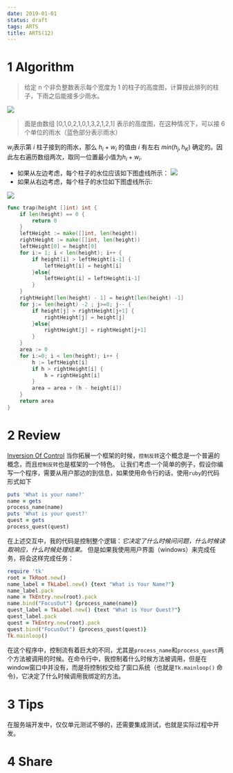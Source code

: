 ```yaml
---
date: 2019-01-01
status: draft
tags: ARTS
title: ARTS(12)
---
```

# 1 Algorithm
>给定 n 个非负整数表示每个宽度为 1 的柱子的高度图，计算按此排列的柱子，下雨之后能接多少雨水。
> 

![](./_image/2019-01-01-12-47-57.jpg)
>面是由数组 [0,1,0,2,1,0,1,3,2,1,2,1] 表示的高度图，在这种情况下，可以接 6 个单位的雨水（蓝色部分表示雨水）

$w_i$表示第 $i$ 柱子接到的雨水，那么 $h_i+w_i$ 的值由 $i$ 有左右 $min(h_j, h_K)$ 确定的。因此左右遍历数组两次，取同一位置最小值为$h_i+w_i$.
- 如果从左边考虑，每个柱子的水位应该如下图虚线所示：
![](./_image/2019-01-01-13-05-09.jpg)
- 如果从右边考虑，每个柱子的水位如下图虚线所示:

![](./_image/2019-01-01-13-07-01.jpg)

```go
func trap(height []int) int {
    if len(height) == 0 {
        return 0
    }
    leftHeight := make([]int, len(height))
    rightHeight := make([]int, len(height))
    leftHeight[0] = height[0]
    for i:= 1; i < len(height); i++ {
        if height[i] > leftHeight[i-1] {
            leftHeight[i] = height[i]
        }else{
            leftHeight[i] = leftHeight[i-1]
        }
    }
    rightHeight[len(height) - 1] = height[len(height) -1]
    for j:= len(height) -2 ; j>=0; j-- {
        if height[j] > rightHeight[j+1] {
            rightHeight[j] = height[j]
        }else{
            rightHeight[j] = rightHeight[j+1]
        }
    }
    area := 0
    for i:=0; i < len(height); i++ {
        h := leftHeight[i]
        if h > rightHeight[i] {
            h = rightHeight[i]
        }
        area = area + (h - height[i])
    }
    return area
}
```
# 2 Review
[Inversion Of Control](https://martinfowler.com/bliki/InversionOfControl.html)
当你拓展一个框架的时候，`控制反转`这个概念是一个普遍的概念，而且`控制反转`也是框架的一个特色。
让我们考虑一个简单的例子，假设你编写一个程序，需要从用户那边的到信息，如果使用命令行的话，使用`ruby`的代码形式如下
```ruby
puts 'What is your name?'
name = gets
process_name(name)
puts 'What is your quest?'
quest = gets
process_quest(quest)
```
在上述交互中，我的代码是控制整个逻辑：*它决定了什么时候问问题，什么时候读取响应，什么时候处理结果。*
但是如果我使用用户界面（windows）来完成任务，将会这样完成任务：
```ruby
require 'tk'
root = TkRoot.new()
name_label = TkLabel.new() {text "What is Your Name?"}
name_label.pack
name = TkEntry.new(root).pack
name.bind("FocusOut") {process_name(name)}
quest_label = TkLabel.new() {text "What is Your Quest?"}
quest_label.pack
quest = TkEntry.new(root).pack
quest.bind("FocusOut") {process_quest(quest)}
Tk.mainloop()
```
在这个程序中，控制流有着巨大的不同，尤其是`process_name`和`process_quest`两个方法被调用的时候。在命令行中，我控制着什么时候方法被调用，但是在window窗口中并没有，而是将控制权交给了窗口系统（也就是`Tk.mainloop()` 命令)，它决定了什么时候调用我绑定的方法。
# 3 Tips
在服务端开发中，仅仅单元测试不够的，还需要集成测试，也就是实际过程中开发。
# 4 Share
